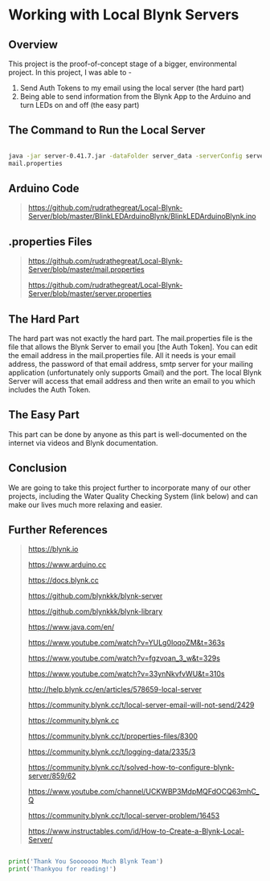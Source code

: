 # Working with Local Blynk Servers
## Overview

This project is the proof-of-concept stage of a bigger, environmental project. In this project, I was able to - 

1. Send Auth Tokens to my email using the local server (the hard part)
2. Being able to send information from the Blynk App to the Arduino and turn LEDs on and off (the easy part)

## The Command to Run the Local Server

```Bash

java -jar server-0.41.7.jar -dataFolder server_data -serverConfig server.properties -mailConfig
mail.properties 

```

## Arduino Code

> https://github.com/rudrathegreat/Local-Blynk-Server/blob/master/BlinkLEDArduinoBlynk/BlinkLEDArduinoBlynk.ino

## .properties Files

> https://github.com/rudrathegreat/Local-Blynk-Server/blob/master/mail.properties
>
> https://github.com/rudrathegreat/Local-Blynk-Server/blob/master/server.properties

## The Hard Part

The hard part was not exactly the hard part. The mail.properties file is the file that allows the Blynk Server to email you [the Auth Token]. You can edit the email address in the mail.properties file. All it needs is your email address, the password of that email address, smtp server for your mailing application (unfortunately only supports Gmail) and the port. The local Blynk Server will access that email address and then write an email to you which includes the Auth Token.

## The Easy Part

This part can be done by anyone as this part is well-documented on the internet via videos and Blynk documentation.

## Conclusion

We are going to take this project further to incorporate many of our other projects, including the Water Quality Checking System (link below) and can make our lives much more relaxing and easier.

## Further References

> https://blynk.io
>
> https://www.arduino.cc
>
> https://docs.blynk.cc
>
> https://github.com/blynkkk/blynk-server
>
> https://github.com/blynkkk/blynk-library
>
> https://www.java.com/en/
>
> https://www.youtube.com/watch?v=YULg0IoqoZM&t=363s
>
> https://www.youtube.com/watch?v=fgzvoan_3_w&t=329s
>
> https://www.youtube.com/watch?v=33ynNkvfvWU&t=310s
>
> http://help.blynk.cc/en/articles/578659-local-server
>
> https://community.blynk.cc/t/local-server-email-will-not-send/2429
>
> https://community.blynk.cc
>
> https://community.blynk.cc/t/properties-files/8300
>
> https://community.blynk.cc/t/logging-data/2335/3
>
> https://community.blynk.cc/t/solved-how-to-configure-blynk-server/859/62
>
> https://www.youtube.com/channel/UCKWBP3MdpMQFdOCQ63mhC_Q
>
> https://community.blynk.cc/t/local-server-problem/16453
>
> https://www.instructables.com/id/How-to-Create-a-Blynk-Local-Server/

```Python

print('Thank You Sooooooo Much Blynk Team')
print('Thankyou for reading!')

```
